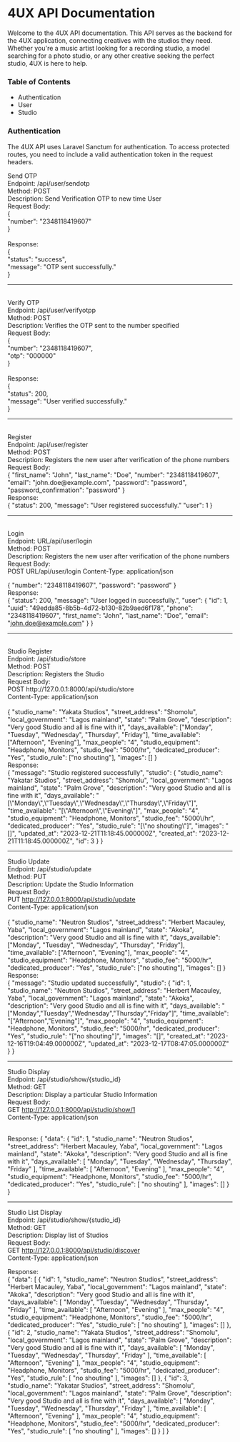 <h1> 4UX API Documentation </h1>
<p> Welcome to the 4UX API documentation. This API serves as the backend for the 4UX application, connecting creatives with the studios they need. Whether you're a music artist looking for a recording studio, a model searching for a photo studio, or any other creative seeking the perfect studio, 4UX is here to help. </p>


<h3>Table of Contents </h3>
<ul>
<li>Authentication</li>
<li>User</li>
<li>Studio</li>
</ul>

<h3> Authentication </h3>
<p>The 4UX API uses Laravel Sanctum for authentication. To access protected routes, you need to include a valid authentication token in the request headers.</p>

Send OTP<br/>
Endpoint: /api/user/sendotp<br/>
Method: POST<br/>
Description: Send Verification OTP to new time User<br/>
Request Body: <br/>
{<br/>
    "number": "2348118419607"<br/>
}<br/>
<br/>
Response: <br/>
{<br/>
  "status": "success",<br/>
  "message": "OTP sent successfully."<br/>
}<br/>
<hr>
<br/>
Verify OTP<br/>
Endpoint: /api/user/verifyotpp<br/>
Method: POST<br/>
Description: Verifies the OTP sent to the number specified<br/>
Request Body: <br/>
{<br/>
    "number": "2348118419607",<br/>
    "otp": "000000"<br/>
}<br/>
<br/>
Response: <br/>
{<br/>
  "status": 200,<br/>
  "message": "User verified successfully."<br/>
}<br/>
<hr>
<br/>
Register<br/>
Endpoint: /api/user/register<br/>
Method: POST<br/>
Description: Registers the new user after verification of the phone numbers
Request Body: <br/>
{
    "first_name": "John",
    "last_name": "Doe",
    "number": "2348118419607",
    "email": "john.doe@example.com",
    "password": "password",
    "password_confirmation": "password"
}
<br/>
Response: <br/>
{
  "status": 200,
  "message": "User registered successfully."
  "user": 1
}
<hr>
<br/>
Login<br/>
Endpoint: URL/api/user/login<br/>
Method: POST<br/>
Description: Registers the new user after verification of the phone numbers<br/>
Request Body: <br/>
POST URL/api/user/login
Content-Type: application/json<br/>

{
    "number": "2348118419607",
    "password": "password"
}
<br/>
Response: <br/>
{
  "status": 200,
  "message": "User logged in successfully.",
  "user": {
    "id": 1,
    "uuid": "49edda85-8b5b-4d72-b130-82b9aed6f178",
    "phone": "2348118419607",
    "first_name": "John",
    "last_name": "Doe",
    "email": "john.doe@example.com"
  }
}

<hr>
<br/>
Studio Register<br/>
Endpoint: /api/studio/store<br/>
Method: POST<br/>
Description: Registers the Studio<br/>
Request Body: <br/>
POST http://127.0.0.1:8000/api/studio/store<br/>
Content-Type: application/json<br/>
<br/>
{
    "studio_name": "Yakata Studios",
    "street_address": "Shomolu",
    "local_government": "Lagos mainland",
    "state": "Palm Grove",
    "description": "Very good Studio and all is fine with it",
    "days_available": ["Monday", "Tuesday", "Wednesday", "Thursday", "Friday"],
    "time_available": ["Afternoon", "Evening"],
    "max_people": "4",
    "studio_equipment": "Headphone, Monitors",
    "studio_fee": "5000/hr",
    "dedicated_producer": "Yes",
    "studio_rule": ["no shouting"],
    "images": []
}
<br/>
Response: <br/>
{
  "message": "Studio registered successfully",
  "studio": {
    "studio_name": "Yakatar Studios",
    "street_address": "Shomolu",
    "local_government": "Lagos mainland",
    "state": "Palm Grove",
    "description": "Very good Studio and all is fine with it",
    "days_available": "[\"Monday\",\"Tuesday\",\"Wednesday\",\"Thursday\",\"Friday\"]",
    "time_available": "[\"Afternoon\",\"Evening\"]",
    "max_people": "4",
    "studio_equipment": "Headphone, Monitors",
    "studio_fee": "5000\/hr",
    "dedicated_producer": "Yes",
    "studio_rule": "[\"no shouting\"]",
    "images": "[]",
    "updated_at": "2023-12-21T11:18:45.000000Z",
    "created_at": "2023-12-21T11:18:45.000000Z",
    "id": 3
  }
}
<br/>
<hr>

Studio Update<br/>
Endpoint: /api/studio/update<br/>
Method: PUT<br/>
Description: Update the Studio Information<br/>
Request Body: <br/>
PUT http://127.0.0.1:8000/api/studio/update<br/>
Content-Type: application/json<br/>
<br/>
{
    "studio_name": "Neutron Studios",
    "street_address": "Herbert Macauley, Yaba",
    "local_government": "Lagos mainland",
    "state": "Akoka",
    "description": "Very good Studio and all is fine with it",
    "days_available": ["Monday", "Tuesday", "Wednesday", "Thursday", "Friday"],
    "time_available": ["Afternoon", "Evening"],
    "max_people": "4",
    "studio_equipment": "Headphone, Monitors",
    "studio_fee": "5000/hr",
    "dedicated_producer": "Yes",
    "studio_rule": ["no shouting"],
    "images": []
}
<br/>
Response: <br/>
{
  "message": "Studio updated successfully",
  "studio": {
    "id": 1,
    "studio_name": "Neutron Studios",
    "street_address": "Herbert Macauley, Yaba",
    "local_government": "Lagos mainland",
    "state": "Akoka",
    "description": "Very good Studio and all is fine with it",
    "days_available": "[\"Monday\",\"Tuesday\",\"Wednesday\",\"Thursday\",\"Friday\"]",
    "time_available": "[\"Afternoon\",\"Evening\"]",
    "max_people": "4",
    "studio_equipment": "Headphone, Monitors",
    "studio_fee": "5000\/hr",
    "dedicated_producer": "Yes",
    "studio_rule": "[\"no shouting\"]",
    "images": "[]",
    "created_at": "2023-12-16T19:04:49.000000Z",
    "updated_at": "2023-12-17T08:47:05.000000Z"
  }
}

<hr>

Studio Display<br/>
Endpoint: /api/studio/show/{studio_id}<br/>
Method: GET<br/>
Description: Display a particular Studio Information<br/>
Request Body: <br/>
GET http://127.0.0.1:8000/api/studio/show/1<br/>
Content-Type: application/json<br/>
<br/>

Response: 
{
  "data": {
    "id": 1,
    "studio_name": "Neutron Studios",
    "street_address": "Herbert Macauley, Yaba",
    "local_government": "Lagos mainland",
    "state": "Akoka",
    "description": "Very good Studio and all is fine with it",
    "days_available": [
      "Monday",
      "Tuesday",
      "Wednesday",
      "Thursday",
      "Friday"
    ],
    "time_available": [
      "Afternoon",
      "Evening"
    ],
    "max_people": "4",
    "studio_equipment": "Headphone, Monitors",
    "studio_fee": "5000\/hr",
    "dedicated_producer": "Yes",
    "studio_rule": [
      "no shouting"
    ],
    "images": []
  }
}

<hr>

Studio List Display<br/>
Endpoint: /api/studio/show/{studio_id}<br/>
Method: GET<br/>
Description: Display list of Studios<br/>
Request Body: <br/>
GET http://127.0.0.1:8000/api/studio/discover<br/>
Content-Type: application/json<br/>


Response: <br/>
{
  "data": [
    {
      "id": 1,
      "studio_name": "Neutron Studios",
      "street_address": "Herbert Macauley, Yaba",
      "local_government": "Lagos mainland",
      "state": "Akoka",
      "description": "Very good Studio and all is fine with it",
      "days_available": [
        "Monday",
        "Tuesday",
        "Wednesday",
        "Thursday",
        "Friday"
      ],
      "time_available": [
        "Afternoon",
        "Evening"
      ],
      "max_people": "4",
      "studio_equipment": "Headphone, Monitors",
      "studio_fee": "5000\/hr",
      "dedicated_producer": "Yes",
      "studio_rule": [
        "no shouting"
      ],
      "images": []
    },
    {
      "id": 2,
      "studio_name": "Yakata Studios",
      "street_address": "Shomolu",
      "local_government": "Lagos mainland",
      "state": "Palm Grove",
      "description": "Very good Studio and all is fine with it",
      "days_available": [
        "Monday",
        "Tuesday",
        "Wednesday",
        "Thursday",
        "Friday"
      ],
      "time_available": [
        "Afternoon",
        "Evening"
      ],
      "max_people": "4",
      "studio_equipment": "Headphone, Monitors",
      "studio_fee": "5000\/hr",
      "dedicated_producer": "Yes",
      "studio_rule": [
        "no shouting"
      ],
      "images": []
    },
    {
      "id": 3,
      "studio_name": "Yakatar Studios",
      "street_address": "Shomolu",
      "local_government": "Lagos mainland",
      "state": "Palm Grove",
      "description": "Very good Studio and all is fine with it",
      "days_available": [
        "Monday",
        "Tuesday",
        "Wednesday",
        "Thursday",
        "Friday"
      ],
      "time_available": [
        "Afternoon",
        "Evening"
      ],
      "max_people": "4",
      "studio_equipment": "Headphone, Monitors",
      "studio_fee": "5000\/hr",
      "dedicated_producer": "Yes",
      "studio_rule": [
        "no shouting"
      ],
      "images": []
    }
  ]
}